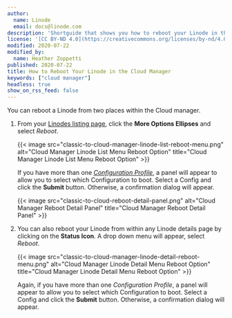 ```yaml
---
author:
  name: Linode
  email: docs@linode.com
description: 'Shortguide that shows you how to reboot your Linode in the Cloud Manager.'
license: '[CC BY-ND 4.0](https://creativecommons.org/licenses/by-nd/4.0)'
modified: 2020-07-22
modified_by:
  name: Heather Zoppetti
published: 2020-07-22
title: How to Reboot Your Linode in the Cloud Manager
keywords: ["cloud manager"]
headless: true
show_on_rss_feed: false
---
```


You can reboot a Linode from two places within the Cloud manager.

1. From your [Linodes listing page](https://cloud.linode.com/linodes), click the **More Options Ellipses** and select *Reboot*.

    {{< image src="classic-to-cloud-manager-linode-list-reboot-menu.png" alt="Cloud Manager Linode List Menu Reboot Option" title="Cloud Manager Linode List Menu Reboot Option" >}}

    If you have more than one *[Configuration Profile](/docs/platform/disk-images/disk-images-and-configuration-profiles/#configuration-profiles)*, a panel will appear to allow you to select which Configuration to boot. Select a Config and click the **Submit** button. Otherwise, a confirmation dialog will appear.

    {{< image src="classic-to-cloud-reboot-detail-panel.png" alt="Cloud Manager Reboot Detail Panel" title="Cloud Manager Reboot Detail Panel" >}}

1. You can also reboot your Linode from within any Linode details page by clicking on the **Status Icon**. A drop down menu will appear, select *Reboot*.

    {{< image src="classic-to-cloud-manager-linode-detail-reboot-menu.png" alt="Cloud Manager Linode Detail Menu Reboot Option" title="Cloud Manager Linode Detail Menu Reboot Option" >}}

    Again, if you have more than one *Configuration Profile*, a panel will appear to allow you to select which Configuration to boot. Select a Config and click the **Submit** button. Otherwise, a confirmation dialog will appear.
